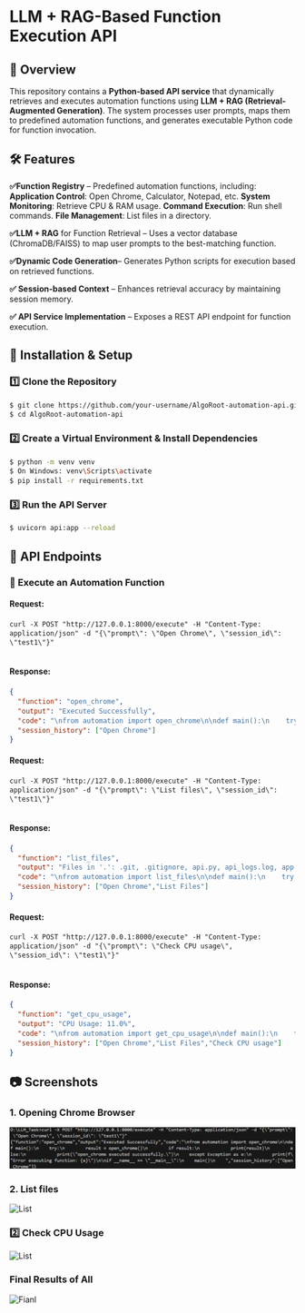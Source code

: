 # LLM + RAG-Based Function Execution API    

## 📌 Overview
This repository contains a **Python-based API service** that dynamically retrieves and executes automation functions using **LLM + RAG (Retrieval-Augmented Generation)**. The system processes user prompts, maps them to predefined automation functions, and generates executable Python code for function invocation.

## 🛠 Features
**✅Function Registry** – Predefined automation functions, including:
    **Application Control**: Open Chrome, Calculator, Notepad, etc.
    **System Monitoring**: Retrieve CPU & RAM usage.
    **Command Execution**: Run shell commands.
    **File Management**: List files in a directory.


**✅LLM + RAG** for Function Retrieval – Uses a vector database (ChromaDB/FAISS) to map user prompts to the best-matching function.

**✅Dynamic Code Generation**– Generates Python scripts for execution based on retrieved functions.

**✅ Session-based Context** – Enhances retrieval accuracy by maintaining session memory.

**✅ API Service Implementation** – Exposes a REST API endpoint for function execution.



## 🚀 Installation & Setup
### 1️⃣ Clone the Repository
```sh
$ git clone https://github.com/your-username/AlgoRoot-automation-api.git  
$ cd AlgoRoot-automation-api  

```

### 2️⃣ Create a Virtual Environment & Install Dependencies
```sh
$ python -m venv venv
$ On Windows: venv\Scripts\activate
$ pip install -r requirements.txt
```

### 3️⃣ Run the API Server
```sh
$ uvicorn api:app --reload
```

## 📡 API Endpoints
### 🔹 Execute an Automation Function
#### **Request:**
```
curl -X POST "http://127.0.0.1:8000/execute" -H "Content-Type: application/json" -d "{\"prompt\": \"Open Chrome\", \"session_id\": \"test1\"}"


```

#### **Response:**
```json
{
  "function": "open_chrome",
  "output": "Executed Successfully",
  "code": "\nfrom automation import open_chrome\n\ndef main():\n    try:\n        result = open_chrome()\n        if result:\n            print(result)\n        else:\n            print(\"open_chrome executed successfully.\")\n    except Exception as e:\n        print(f\"Error executing function: {e}\")\n\nif __name__ == \"__main__\":\n    main()\n",
  "session_history": ["Open Chrome"]
}

```

#### **Request:**
```
curl -X POST "http://127.0.0.1:8000/execute" -H "Content-Type: application/json" -d "{\"prompt\": \"List files\", \"session_id\": \"test1\"}"


```

#### **Response:**
```json
{
  "function": "list_files",
  "output": "Files in '.': .git, .gitignore, api.py, api_logs.log, app.log, automation_functions.py, check.py, code_generator.py, function_db, function_registry.py, generated_script.py, README.md, requirements.txt, venv, __pycache__",
  "code": "\nfrom automation import list_files\n\ndef main():\n    try:\n        result = list_files()\n        if result:\n            print(result)\n        else:\n            print(\"list_files executed successfully.\")\n    except Exception as e:\n        print(f\"Error executing function: {e}\")\n\nif __name__ == \"__main__\":\n    main()\n    ",
  "session_history": ["Open Chrome","List Files"]
}

```


#### **Request:**
```
curl -X POST "http://127.0.0.1:8000/execute" -H "Content-Type: application/json" -d "{\"prompt\": \"Check CPU usage\", \"session_id\": \"test1\"}"


```

#### **Response:**
```json
{
  "function": "get_cpu_usage",
  "output": "CPU Usage: 11.0%",
  "code": "\nfrom automation import get_cpu_usage\n\ndef main():\n    try:\n        result = get_cpu_usage()\n        if result:\n            print(result)\n        else:\n            print(\"get_cpu_usage executed successfully.\")\n    except Exception as e:\n        print(f\"Error executing function: {e}\")\n\nif __name__ == \"__main__\":\n    main()\n      ",
  "session_history": ["Open Chrome","List Files","Check CPU usage"]
}

```
## 📷 Screenshots
### 1️. Opening Chrome Browser

![Chrome](image.png)


### 2️. List files 

![List](D:\LLM_Task\Screenshots\image2.png)



### 2️⃣ Check CPU Usage

![List](image3.png)



### Final Results of All
![Fianl](D:\LLM_Task\Screenshots\final.png)